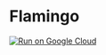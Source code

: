 # Flamingo

[![Run on Google Cloud](https://deploy.cloud.run/button.svg)](https://deploy.cloud.run)

